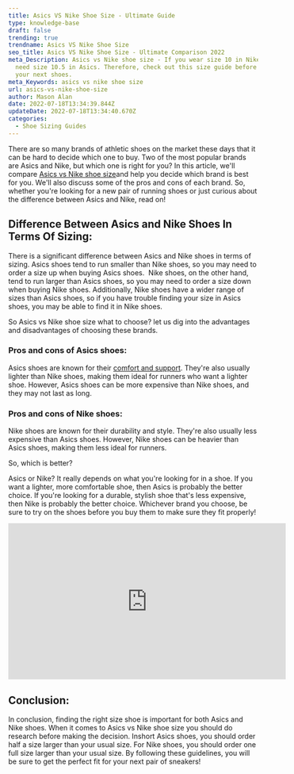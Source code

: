 ```yaml
---
title: Asics VS Nike Shoe Size - Ultimate Guide
type: knowledge-base
draft: false
trending: true
trendname: Asics VS Nike Shoe Size
seo_title: Asics VS Nike Shoe Size - Ultimate Comparison 2022
meta_Description: Asics vs Nike shoe size - If you wear size 10 in Nike, you
  need size 10.5 in Asics. Therefore, check out this size guide before you buy
  your next shoes.
meta_Keywords: asics vs nike shoe size
url: asics-vs-nike-shoe-size
author: Mason Alan
date: 2022-07-18T13:34:39.844Z
updateDate: 2022-07-18T13:34:40.670Z
categories:
  - Shoe Sizing Guides
---
```

There are so many brands of athletic shoes on the market these days that it can be hard to decide which one to buy. Two of the most popular brands are Asics and Nike, but which one is right for you? In this article, we'll compare <a href="https://shoesspy.com/asics-vs-nike-shoe-size/" target="_blank" rel="noopener">Asics vs Nike shoe size</a>and help you decide which brand is best for you. We'll also discuss some of the pros and cons of each brand. So, whether you're looking for a new pair of running shoes or just curious about the difference between Asics and Nike, read on!

## **Difference Between Asics and Nike Shoes In Terms Of Sizing:**

There is a significant difference between Asics and Nike shoes in terms of sizing. Asics shoes tend to run smaller than Nike shoes, so you may need to order a size up when buying Asics shoes.  Nike shoes, on the other hand, tend to run larger than Asics shoes, so you may need to order a size down when buying Nike shoes. Additionally, Nike shoes have a wider range of sizes than Asics shoes, so if you have trouble finding your size in Asics shoes, you may be able to find it in Nike shoes.

So Asics vs Nike shoe size what to choose? let us dig into the advantages and disadvantages of choosing these brands.

### **Pros and cons of Asics shoes:**

Asics shoes are known for their <a href="https://wikidiff.com/comfort/support" target="_blank" rel="nofollow" rel="noopener">comfort and support</a>. They're also usually lighter than Nike shoes, making them ideal for runners who want a lighter shoe. However, Asics shoes can be more expensive than Nike shoes, and they may not last as long.

### **Pros and cons of Nike shoes:**

Nike shoes are known for their durability and style. They're also usually less expensive than Asics shoes. However, Nike shoes can be heavier than Asics shoes, making them less ideal for runners.

So, which is better?

Asics or Nike? It really depends on what you're looking for in a shoe. If you want a lighter, more comfortable shoe, then Asics is probably the better choice. If you're looking for a durable, stylish shoe that's less expensive, then Nike is probably the better choice. Whichever brand you choose, be sure to try on the shoes before you buy them to make sure they fit properly!

<iframe width="560" height="315" src="https://www.youtube.com/embed/iUnrvRaQMuU" title="YouTube video player" frameborder="0" allow="accelerometer; autoplay; clipboard-write; encrypted-media; gyroscope; picture-in-picture" allowfullscreen></iframe>

## **Conclusion:**

In conclusion, finding the right size shoe is important for both Asics and Nike shoes. When it comes to Asics vs Nike shoe size you should do research before making the decision. Inshort Asics shoes, you should order half a size larger than your usual size. For Nike shoes, you should order one full size larger than your usual size. By following these guidelines, you will be sure to get the perfect fit for your next pair of sneakers!



<!--EndFragment-->